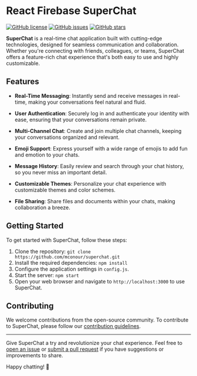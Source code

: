 # React Firebase SuperChat

[![GitHub license](https://img.shields.io/github/license/mconour/superchat)](https://github.com/mconour/superchat/blob/main/LICENSE)
[![GitHub issues](https://img.shields.io/github/issues/mconour/superchat)](https://github.com/mconour/superchat/issues)
[![GitHub stars](https://img.shields.io/github/stars/mconour/superchat)](https://github.com/mconour/superchat/stargazers)

**SuperChat** is a real-time chat application built with cutting-edge technologies, designed for seamless communication and collaboration. Whether you're connecting with friends, colleagues, or teams, SuperChat offers a feature-rich chat experience that's both easy to use and highly customizable.

## Features

- **Real-Time Messaging**: Instantly send and receive messages in real-time, making your conversations feel natural and fluid.

- **User Authentication**: Securely log in and authenticate your identity with ease, ensuring that your conversations remain private.

- **Multi-Channel Chat**: Create and join multiple chat channels, keeping your conversations organized and relevant.

- **Emoji Support**: Express yourself with a wide range of emojis to add fun and emotion to your chats.

- **Message History**: Easily review and search through your chat history, so you never miss an important detail.

- **Customizable Themes**: Personalize your chat experience with customizable themes and color schemes.

- **File Sharing**: Share files and documents within your chats, making collaboration a breeze.

## Getting Started

To get started with SuperChat, follow these steps:

1. Clone the repository: `git clone https://github.com/mconour/superchat.git`
2. Install the required dependencies: `npm install`
3. Configure the application settings in `config.js`.
4. Start the server: `npm start`
5. Open your web browser and navigate to `http://localhost:3000` to use SuperChat.

## Contributing

We welcome contributions from the open-source community. To contribute to SuperChat, please follow our [contribution guidelines](CONTRIBUTING.md).

---

Give SuperChat a try and revolutionize your chat experience. Feel free to [open an issue](https://github.com/mconour/superchat/issues) or [submit a pull request](https://github.com/mconour/superchat/pulls) if you have suggestions or improvements to share.

Happy chatting! :speech_balloon:

